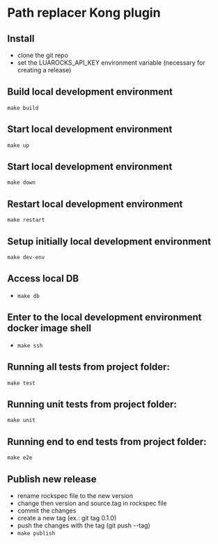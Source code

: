 # Path replacer Kong plugin

## Install
 - clone the git repo
 - set the LUAROCKS_API_KEY environment variable (necessary for creating a release)

## Build local development environment

`make build`

## Start local development environment

`make up`

## Start local development environment

`make down`

## Restart local development environment

`make restart`

## Setup initially local development environment

`make dev-env`

## Access local DB

- `make db`

## Enter to the local development environment docker image shell

- `make ssh`

## Running all tests from project folder:

`make test`

## Running unit tests from project folder:

`make unit`

## Running end to end tests from project folder:

`make e2e`

## Publish new release
 - rename rockspec file to the new version
 - change then version and source.tag in rockspec file
 - commit the changes
 - create a new tag (ex.: git tag 0.1.0)
 - push the changes with the tag (git push --tag)
 - `make publish`
